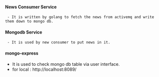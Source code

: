 #### News Consumer Service
     - It is written by golang to fetch the news from activemq and write them down to mongo db.

#### Mongodb Service
     - It is used by new consumer to put news in it.

#### mongo-express 
   - It is used to check mongo db table via user interface. 
   - for local : http://localhost:8089/

